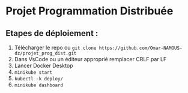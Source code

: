 # Projet Programmation Distribuée
## Etapes de déploiement :
1. Télécharger le repo ou `git clone https://github.com/Omar-NAMOUS-dz/projet_prog_dist.git`
2. Dans VsCode ou un éditeur approprié remplacer CRLF par LF
3. Lancer Docker Desktop
4. `minikube start`
5. `kubectl -k deploy/`
6. `minikube dashboard`  
